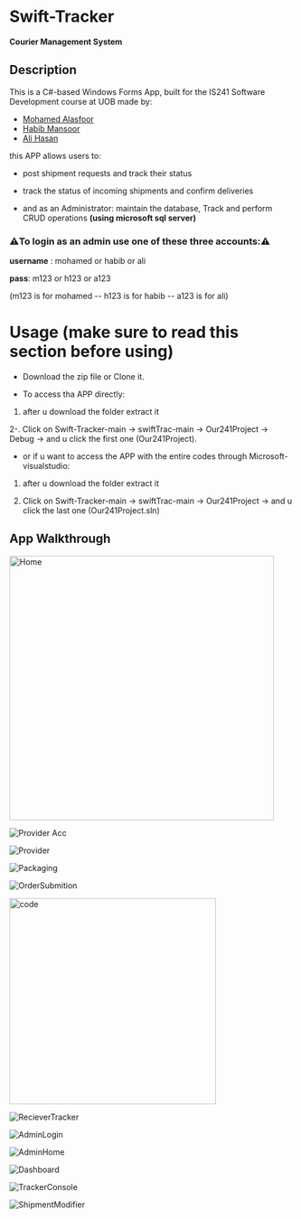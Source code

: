 # Swift-Tracker
**Courier Management System**

## Description


This is a C#-based Windows Forms App, built for the IS241 Software Development course at UOB made by:
- [Mohamed Alasfoor](https://github.com/Mohamed-Alasfoor)
- [Habib Mansoor](https://github.com/7abib04)
- [Ali Hasan](https://github.com/AliHJMM)

this APP allows users to:

- post shipment requests and track their status

- track the status of incoming shipments and confirm deliveries

- and as an Administrator: maintain the database, Track and perform CRUD operations **(using microsoft sql server)**

### ⚠️**To login as an admin use one of these three accounts:**⚠️

**username** : mohamed  or habib  or ali

**pass**: m123  or h123  or a123

(m123 is for mohamed -- h123 is for habib -- a123 is for ali)

# Usage (**make sure to read this section before using**)

- Download the zip file or Clone it.

- To access tha APP directly:

1. after u download the folder extract it 

2-. Click on Swift-Tracker-main -> swiftTrac-main -> Our241Project -> Debug -> and u click the first one (Our241Project).

- or if u want to access the APP with the entire codes through Microsoft-visualstudio:

1. after u download the folder extract it 

2. Click on Swift-Tracker-main -> swiftTrac-main -> Our241Project -> and u click the last one (Our241Project.sln)

## App Walkthrough


<img width="468" alt="Home" src="https://github.com/user-attachments/assets/f917c700-2b57-4d68-bf35-badc4d5a4401">

![Provider Acc](https://github.com/user-attachments/assets/642d640a-a65c-4304-8418-c10924622e11)

![Provider](https://github.com/user-attachments/assets/10d51321-ec0c-4a0a-8e07-03cca50938fe)

![Packaging](https://github.com/user-attachments/assets/d88db9f6-7010-4924-adca-c07c3b61fd17)

![OrderSubmition](https://github.com/user-attachments/assets/d37b2e7d-9839-4c85-8649-44749bfe2d10)

<img width="365" alt="code" src="https://github.com/user-attachments/assets/c109ce8d-074a-438a-826e-15004fb90b01">

![RecieverTracker](https://github.com/user-attachments/assets/9cb75b56-ffe9-4341-b120-effab005ac94)

![AdminLogin](https://github.com/user-attachments/assets/b0b7c678-c669-4459-8994-78eb934f56e9)

![AdminHome](https://github.com/user-attachments/assets/1dbe2d10-938c-4d49-aba5-0dca06f74ae5)

![Dashboard](https://github.com/user-attachments/assets/0925d2c4-072a-406f-a48e-13301f45da2d)

![TrackerConsole](https://github.com/user-attachments/assets/d5e7681a-781b-4f60-9717-fb6f84d2b579)

![ShipmentModifier](https://github.com/user-attachments/assets/30fc4b13-0acc-45b4-a963-d0f84afa41fb)








